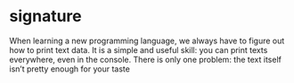 # signature
 When learning a new programming language, we always have to figure out how to print text data. It is a simple and useful skill: you can print texts everywhere, even in the console. There is only one problem: the text itself isn’t pretty enough for your taste
